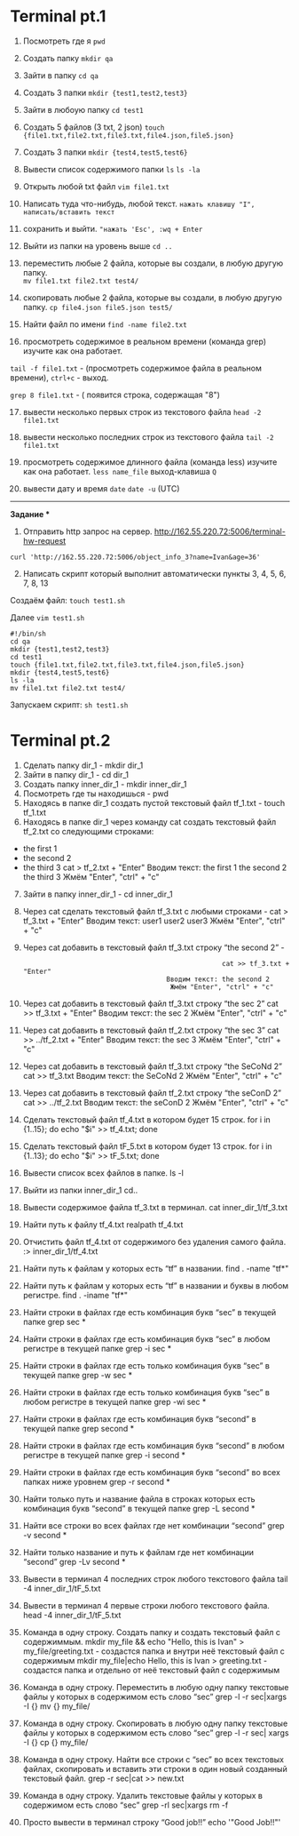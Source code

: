 # Terminal pt.1
1) Посмотреть где я            ```pwd```
2) Создать папку               ```mkdir qa```
3) Зайти в папку               ```cd qa```
4) Создать 3 папки             ```mkdir {test1,test2,test3}```
5) Зайти в любоую папку        ```cd test1```
6) Создать 5 файлов (3 txt, 2 json)     ```touch {file1.txt,file2.txt,file3.txt,file4.json,file5.json}```
7) Создать 3 папки                     ```mkdir {test4,test5,test6}```
8) Вывести список содержимого папки     ```ls``` 
                                        ```ls -la```     
9) Открыть любой txt файл                    ```vim file1.txt```
10) Написать туда что-нибудь, любой текст.   ```нажать клавишу "I", написать/вставить текст```
                               
11) сохранить и выйти.                 ```"нажать 'Esc', :wq + Enter```
12) Выйти из папки на уровень выше            ```cd ..```

13) переместить любые 2 файла, которые вы создали, в любую другую папку.   
```mv file1.txt file2.txt test4/```
                                                                          
       

14) скопировать любые 2 файла, которые вы создали, в любую другую папку.   ```cp file4.json file5.json test5/``` 
                                                                           
15) Найти файл по имени         ```find -name file2.txt```
16) просмотреть содержимое в реальном времени (команда grep) изучите как она работает.

```tail -f file1.txt``` - (просмотреть содержимое файла в реальном времени), ```ctrl+c``` - выход.

```grep 8 file1.txt``` - ( появится строка, содержащая "8")

17) вывести несколько первых строк из текстового файла       ```head -2 file1.txt```
18) вывести несколько последних строк из текстового файла    ```tail -2 file1.txt```

19) просмотреть содержимое длинного файла (команда less) изучите как она работает.   ```less name_file``` выход-клавиша ```Q```
20) вывести дату и время    ```date``` ```date -u``` (UTC)
---
__Задание *__
1) Отправить http запрос на сервер.
http://162.55.220.72:5006/terminal-hw-request

```curl 'http://162.55.220.72:5006/object_info_3?name=Ivan&age=36'```


2) Написать скрипт который выполнит автоматически пункты 3, 4, 5, 6, 7, 8, 13

Создаём файл: ```touch test1.sh```

Далее  ```vim test1.sh```

 
```
#!/bin/sh
cd qa
mkdir {test1,test2,test3}
cd test1
touch {file1.txt,file2.txt,file3.txt,file4.json,file5.json}
mkdir {test4,test5,test6}
ls -la
mv file1.txt file2.txt test4/
```

Запускаем скрипт: ```sh test1.sh``` 
# Terminal pt.2
1. Сделать папку dir_1 - mkdir dir_1
2. Зайти в папку dir_1 - cd dir_1
3. Создать папку inner_dir_1 - mkdir inner_dir_1
4. Посмотреть где ты находишься - pwd
5. Находясь в папке dir_1 создать пустой текстовый файл tf_1.txt - touch tf_1.txt 
6. Находясь в папке dir_1 через команду cat создать текстовый файл tf_2.txt со следующими строками:
- the first 1
- the second 2
- the third 3
                   cat > tf_2.txt + "Enter"
     Вводим текст:  the first 1
                    the second 2
                    the third 3
     Жмём "Enter", "ctrl" + "c"
7. Зайти в папку inner_dir_1 - cd inner_dir_1
8. Через cat сделать текстовый файл tf_3.txt  c любыми строками - 
                                                       cat > tf_3.txt + "Enter"
                                                       Вводим текст:  user1
                                                                      user2
                                                                      user3
                                                              Жмём "Enter", "ctrl" + "c"
       

9. Через cat добавить в текстовый файл tf_3.txt строку “the second 2” -
                                                        
                                                         cat >> tf_3.txt + "Enter"
                                           Вводим текст: the second 2
                                            Жмём "Enter", "ctrl" + "c" 
10. Через cat добавить в текстовый файл tf_3.txt строку “the sec 2”
                                                         cat >> tf_3.txt + "Enter"
                                           Вводим текст: the sec 2
                                           Жмём "Enter", "ctrl" + "c"
11. Через cat добавить в текстовый файл tf_2.txt строку “the sec 3”
                                       cat >> ../tf_2.txt + "Enter"
                                      Вводим текст: the sec 3
                                      Жмём "Enter", "ctrl" + "c"
12. Через cat добавить в текстовый файл tf_3.txt строку “the SeCoNd 2”
                           cat >> tf_3.txt
             Вводим текст: the SeCoNd 2
             Жмём "Enter", "ctrl" + "c"       
13. Через cat добавить в текстовый файл tf_2.txt строку “the seConD 2”
                                       cat >> ../tf_2.txt
                                   Вводим текст: the seConD 2
                                     Жмём "Enter", "ctrl" + "c"
14. Сделать текстовый файл tf_4.txt в котором будет 15 строк.
                 for i in {1..15}; do echo "$i" >> tf_4.txt; done
15. Сделать текстовый файл tF_5.txt в котором будет 13 строк.
                 for i in {1..13}; do echo "$i" >> tF_5.txt; done
16. Вывести список всех файлов в папке. 
                                        ls -l
17. Выйти из папки inner_dir_1
                               cd..
18. Вывести содержимое файла tf_3.txt в терминал.
                                cat inner_dir_1/tf_3.txt
19. Найти путь к файлу tf_4.txt
                              realpath tf_4.txt
20. Отчистить файл tf_4.txt от содержимого без удаления самого файла.
                                                       :> inner_dir_1/tf_4.txt
21. Найти путь к файлам у которых есть  “tf” в названии.
                                                         find . -name "tf*"
22. Найти путь к файлам у которых есть  “tf” в названии и буквы в любом регистре.
                                                         find . -iname "tf*"
23. Найти строки в файлах где есть комбинация букв “sec” в текущей папке
                                                           grep sec *
24. Найти строки в файлах где есть комбинация букв “sec” в любом регистре в текущей папке
                                                           grep -i sec *
25. Найти строки в файлах где есть только комбинация букв “sec” в текущей папке
                                                           grep -w sec *
26. Найти строки в файлах где есть только комбинация букв “sec” в любом регистре в текущей папке
                                                           grep -wi sec *
27. Найти строки в файлах где есть комбинация букв “second” в текущей папке
                                                           grep second *
28. Найти строки в файлах где есть комбинация букв “second” в любом регистре в текущей папке
                                                           grep -i second *
29. Найти строки в файлах где есть комбинация букв “second” во всех папках ниже уровнем
                                                           grep -r second *
30. Найти только путь и название файла в строках которых есть комбинация букв “second” в текущей папке
                                                          grep -L second *
31. Найти все строки во всех файлах где нет комбинации “second”
                                                              grep -v second *
32. Найти только название и путь к файлам где нет комбинации “second”
                                                              grep -Lv second *
33. Вывести в терминал 4 последних строк любого текстового файла
                                                         tail -4 inner_dir_1/tF_5.txt
34. Вывести в терминал 4 первые строки любого текстового файла.
                                                       head -4 inner_dir_1/tF_5.txt
35. Команда в одну строку. Создать папку и создать текстовый файл с содержиммым.
     mkdir my_file && echo "Hello, this is Ivan" > my_file/greeting.txt - создастся папка и внутри неё текстовый файл с содержимым
     mkdir my_file|echo Hello, this is Ivan > greeting.txt - создастся папка и отдельно от неё текстовый файл с содержимым
36. Команда в одну строку. Переместить в любую одну папку текстовые файлы у которых в содержимом есть слово “sec”
grep -l -r sec|xargs -I {} mv {} my_file/
37. Команда в одну строку. Скопировать в любую одну папку текстовые файлы у которых в содержимом есть слово “sec”            grep -l -r sec| xargs -I {} cp {} my_file/
38. Команда в одну строку. Найти все строки c “sec” во всех текстовых файлах, скопировать и вставить эти строки в один новый созданный текстовый файл.
                               grep -r sec|cat >> new.txt
39. Команда в одну строку. Удалить текстовые файлы у которых в содержимом есть слово “sec”
                      grep -rl sec|xargs rm -f
40. Просто вывести в терминал строку “Good job!!”
                                                  echo '"Good Job!!"'
                  

